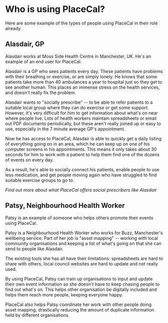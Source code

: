 # Who is using PlaceCal?

Here are some example of the types of people using PlaceCal in their role already.

## Alasdair, GP

Alasdair works at Moss Side Health Centre in Manchester, UK. He's an example of an end user for PlaceCal.

Alasdair is a GP who sees patients every day. These patients have problems with their breathing or exercise, or are simply lonely. He knows that some patients take more than 40 ambulances a year to hospital just so they get to see another human. This places an immense stress on the health services, and doesn't really fix the problem.

Alasdair wants to "socially prescribe" -- to be able to refer patients to a suitable local group where they can do exercise or get some support. However, it's very difficult for him to get information about what's on near where people live. Lots of health workers maintain spreadsheets or email out PDF documents periodically, but these aren't really joined up or easy to use, especially in the 7 minute average GP's appointment.

Now he has access to PlaceCal, Alasdair is able to  quickly get a daily listing of everything going on in an area, which he can keep up on one of his computer screens in his appointments. This means it only takes about 30 seconds for him to work with a patient to help them find one of the dozens of events on every day.

As a result, he's able to socially connect his patients, enable people to use less medication, and get people moving again who have struggled to find suitable exercise groups to go to.

_Find out more about what PlaceCal offers social prescribers like Alasdair_

## Patsy, Neighbourhood Health Worker

Patsy is an example of someone who helps others promote their events using PlaceCal.

Patsy is a Neighbourhood Health Worker who works for Buzz, Manchester's wellbeing service. Part of her job is "asset mapping" -- working with local community organisations and keeping a list of what's going on that she can send to people like Alasdair.

The existing tools she has all have their limitations: spreadsheets are hard to share with others, local council websites are hard to update and not really used.

By using PlaceCal, Patsy can train up organisations to input and update their own event information so she doesn't have to keep chasing people to find out what's on. This helps other organisation be digitally included and helps them reach more people, keeping everyone happy.

PlaceCal also helps Patsy coordinate her work with other people doing asset mapping, drastically reducing the amount of duplicate information held by different organisations.

